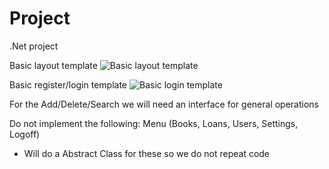 # Project
.Net project

Basic layout template
![Basic layout template](https://i.imgur.com/QKShSw5.png)

Basic register/login template
![Basic login template](https://i.imgur.com/mK0aDPm.png)


For the Add/Delete/Search we will need an interface for general operations

Do not implement the following:
Menu (Books, Loans, Users, Settings, Logoff)
* Will do a Abstract Class for these so we do not repeat code


